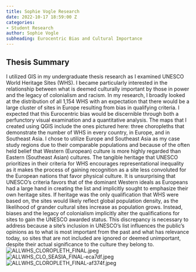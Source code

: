 ```yaml
---
title: Sophie Vogle Research
date: 2022-10-17 18:59:00 Z
categories:
- Student Research
author: Sophie Vogle
subheading: Eurocentric Bias and Cultural Importance
---
```


## Thesis Summary
I utilized GIS in my undergraduate thesis research as I examined UNESCO World Heritage Sites (WHS). I became particularly interested in the relationship between what is deemed culturally important by those in power and the legacy of colonialism and racism. In my research, I broadly looked at the distribution of all 1,154 WHS with an expectation that there would be a large cluster of sites in Europe resulting from bias in qualifying criteria. I expected that this Eurocentric bias would be discernible through both a perfunctory visual examination and a quantitative analysis. The maps that I created using QGIS include the ones pictured here: three choropleths that demonstrate the number of WHS in every country, in Europe, and in Southeast Asia. I chose to utilize Europe and Southeast Asia as my case study regions due to their comparable populations and because of the often held belief that Western (European) culture is more highly regarded than Eastern (Southeast Asian) cultures. The tangible heritage that UNESCO prioritizes in their criteria for WHS encourages representational inequality as it makes the process of gaining recognition as a site less convoluted for the European nations that favor physical culture. It is unsurprising that UNESCO’s criteria favors that of the dominant Western ideals as Europeans had a large hand in creating the list and implicitly sought to emphasize their own heritage sites. If heritage was the only qualification that WHS were based on, the sites would likely reflect global population density, as the likelihood of grander cultural sites increase as population grows. Instead, biases and the legacy of colonialism implicitly alter the qualifications for sites to gain the UNESCO awarded status. This discrepancy is necessary to address because a site’s inclusion in UNESCO’s list influences the public’s opinions as to what is most important from the past and what has relevance today, so sites that are not included are ignored or deemed unimportant, despite their actual significance to the culture they belong to. 
![ALLWHS_CLOROPLETH_FINAL.jpeg](/uploads/ALLWHS_CLOROPLETH_FINAL.jpeg)
![ALLWHS_CLO_SEASIA_FINAL-eca7df.jpeg](/uploads/ALLWHS_CLO_SEASIA_FINAL-eca7df.jpeg)
![ALLWHS_CLOROPLETH_FINAL-af374f.jpeg](/uploads/ALLWHS_CLOROPLETH_FINAL-af374f.jpeg)